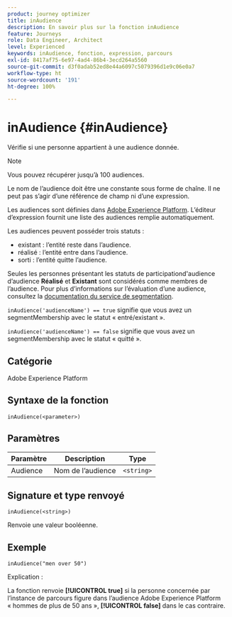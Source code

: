 ```yaml
---
product: journey optimizer
title: inAudience
description: En savoir plus sur la fonction inAudience
feature: Journeys
role: Data Engineer, Architect
level: Experienced
keywords: inAudience, fonction, expression, parcours
exl-id: 8417af75-6e97-4ad4-86b4-3ecd264a5560
source-git-commit: d3f0adab52ed8e44a6097c5079396d1e9c06e0a7
workflow-type: ht
source-wordcount: '191'
ht-degree: 100%

---
```


# inAudience {#inAudience}

Vérifie si une personne appartient à une audience donnée.

>[!NOTE]
>
>Vous pouvez récupérer jusqu’à 100 audiences.

Le nom de l’audience doit être une constante sous forme de chaîne. Il ne peut pas s’agir d’une référence de champ ni d’une expression.

Les audiences sont définies dans [Adobe Experience Platform](https://platform.adobe.com/audience/overview). L’éditeur d’expression fournit une liste des audiences remplie automatiquement.

Les audiences peuvent posséder trois statuts :

* existant : lʼentité reste dans l’audience.
* réalisé : lʼentité entre dans l’audience.
* sorti : lʼentité quitte l’audience.

Seules les personnes présentant les statuts de participationd&#39;audience d’audience **Réalisé** et **Existant** sont considérés comme membres de l’audience. Pour plus d’informations sur l’évaluation d’une audience, consultez la [documentation du service de segmentation](https://experienceleague.adobe.com/docs/experience-platform/segmentation/tutorials/evaluate-a-segment.html?lang=fr#interpret-segment-results).

`inAudience('audienceName') == true` signifie que vous avez un segmentMembership avec le statut « entré/existant ».

`inAudience('audienceName') == false` signifie que vous avez un segmentMembership avec le statut « quitté ».

## Catégorie

Adobe Experience Platform

## Syntaxe de la fonction

`inAudience(<parameter>)`

## Paramètres

| Paramètre | Description | Type |
|--- |--- |--- |
| Audience | Nom de l’audience | `<string>` |

## Signature et type renvoyé

`inAudience(<string>)`

Renvoie une valeur booléenne.

## Exemple

`inAudience("men over 50")`

Explication :

La fonction renvoie **[!UICONTROL true]** si la personne concernée par l’instance de parcours figure dans l’audience Adobe Experience Platform « hommes de plus de 50 ans », **[!UICONTROL false]** dans le cas contraire.
